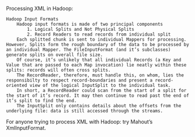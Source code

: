 Processing XML in Hadoop:

	Hadoop Input Formats
		Hadoop input formats is made of two principal components
			1. Logical Splits and Not Physical Splits
			2. Record Readers to read records from individual split
		Each splitted chunk is sent to individual Mappers for processing. However, Splits form the rough boundary of the data to be processed by an individual Mapper. The FileInputFormat (and it’s subclasses) generate splits on overall file size. 
		Of course, it’s unlikely that all individual Records (a Key and Value that are passed to each Map invocation) lie neatly within these splits: records will often cross splits. 
		The RecordReader, therefore, must handle this, on whom, lies the responsibilty to respect record-boundaries and present a record-oriented view of the logical InputSplit to the individual task.
		In short, a RecordReader could scan from the start of a split for the start of it’s record. It may then continue to read past the end of it’s split to find the end. 
		The InputSplit only contains details about the offsets from the underlying file: data is still accessed through the streams.
For anyone trying to process XML with Hadoop: try Mahout’s XmlInputFormat.
